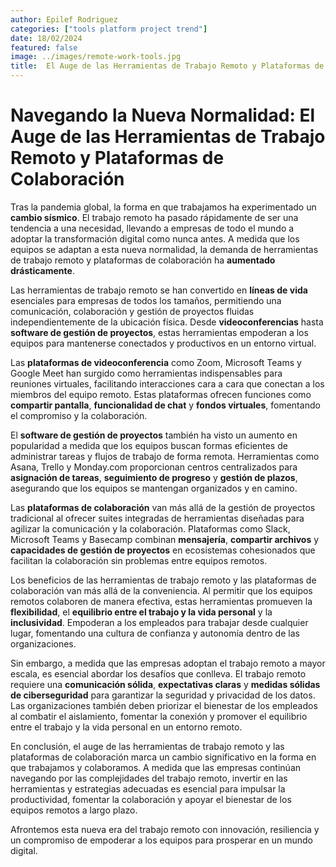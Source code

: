 ```yaml
---
author: Epilef Rodriguez
categories: ["tools platform project trend"]
date: 18/02/2024
featured: false
image: ../images/remote-work-tools.jpg
title:  El Auge de las Herramientas de Trabajo Remoto y Plataformas de Colaboración
---
```


# Navegando la Nueva Normalidad: El Auge de las Herramientas de Trabajo Remoto y Plataformas de Colaboración

Tras la pandemia global, la forma en que trabajamos ha experimentado un **cambio sísmico**. El trabajo remoto ha pasado rápidamente de ser una tendencia a una necesidad, llevando a empresas de todo el mundo a adoptar la transformación digital como nunca antes. A medida que los equipos se adaptan a esta nueva normalidad, la demanda de herramientas de trabajo remoto y plataformas de colaboración ha **aumentado drásticamente**.

Las herramientas de trabajo remoto se han convertido en **líneas de vida** esenciales para empresas de todos los tamaños, permitiendo una comunicación, colaboración y gestión de proyectos fluidas independientemente de la ubicación física. Desde **videoconferencias** hasta **software de gestión de proyectos**, estas herramientas empoderan a los equipos para mantenerse conectados y productivos en un entorno virtual.

Las **plataformas de videoconferencia** como Zoom, Microsoft Teams y Google Meet han surgido como herramientas indispensables para reuniones virtuales, facilitando interacciones cara a cara que conectan a los miembros del equipo remoto. Estas plataformas ofrecen funciones como **compartir pantalla**, **funcionalidad de chat** y **fondos virtuales**, fomentando el compromiso y la colaboración.

El **software de gestión de proyectos** también ha visto un aumento en popularidad a medida que los equipos buscan formas eficientes de administrar tareas y flujos de trabajo de forma remota. Herramientas como Asana, Trello y Monday.com proporcionan centros centralizados para **asignación de tareas**, **seguimiento de progreso** y **gestión de plazos**, asegurando que los equipos se mantengan organizados y en camino.

Las **plataformas de colaboración** van más allá de la gestión de proyectos tradicional al ofrecer suites integradas de herramientas diseñadas para agilizar la comunicación y la colaboración. Plataformas como Slack, Microsoft Teams y Basecamp combinan **mensajería**, **compartir archivos** y **capacidades de gestión de proyectos** en ecosistemas cohesionados que facilitan la colaboración sin problemas entre equipos remotos.

Los beneficios de las herramientas de trabajo remoto y las plataformas de colaboración van más allá de la conveniencia. Al permitir que los equipos remotos colaboren de manera efectiva, estas herramientas promueven la **flexibilidad**, el **equilibrio entre el trabajo y la vida personal** y la **inclusividad**. Empoderan a los empleados para trabajar desde cualquier lugar, fomentando una cultura de confianza y autonomía dentro de las organizaciones.

Sin embargo, a medida que las empresas adoptan el trabajo remoto a mayor escala, es esencial abordar los desafíos que conlleva. El trabajo remoto requiere una **comunicación sólida**, **expectativas claras** y **medidas sólidas de ciberseguridad** para garantizar la seguridad y privacidad de los datos. Las organizaciones también deben priorizar el bienestar de los empleados al combatir el aislamiento, fomentar la conexión y promover el equilibrio entre el trabajo y la vida personal en un entorno remoto.

En conclusión, el auge de las herramientas de trabajo remoto y las plataformas de colaboración marca un cambio significativo en la forma en que trabajamos y colaboramos. A medida que las empresas continúan navegando por las complejidades del trabajo remoto, invertir en las herramientas y estrategias adecuadas es esencial para impulsar la productividad, fomentar la colaboración y apoyar el bienestar de los equipos remotos a largo plazo.

Afrontemos esta nueva era del trabajo remoto con innovación, resiliencia y un compromiso de empoderar a los equipos para prosperar en un mundo digital.

